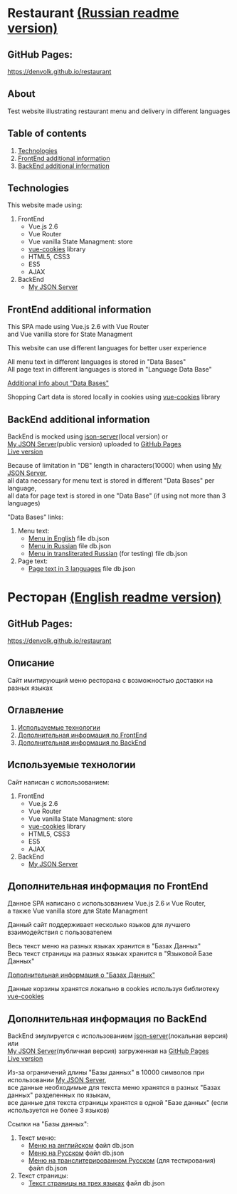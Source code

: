 <a id="english_readme_anchor"></a>
# Restaurant [\(Russian readme version\)](#russian_readme_anchor)

<a id="live_version_anchor"></a>
## GitHub Pages:
https://denvolk.github.io/restaurant

## About
Test website illustrating restaurant menu and delivery in different languages  

## Table of contents
1. [Technologies](#technologies_anchor)
2. [FrontEnd additional information](#front_info_anchor)
3. [BackEnd additional information](#back_info_anchor)

<a id="technologies_anchor"></a>
## Technologies
This website made using:  
1. FrontEnd
   + Vue.js 2.6
   + Vue Router
   + Vue vanilla State Managment: store
   + [vue-cookies](https://www.npmjs.com/package/vue-cookies) library
   + HTML5, CSS3
   + ES5
   + AJAX
2. BackEnd
   + [My JSON Server](https://my-json-server.typicode.com)

<a id="front_info_anchor"></a>
## FrontEnd additional information
This SPA made using Vue.js 2.6 with Vue Router  
and Vue vanilla store for State Managment  

This website can use different languages for better user experience  

All menu text in different languages is stored in "Data Bases"  
All page text in different languages is stored in "Language Data Base"  

[Additional info about \"Data Bases\"](#back_info_anchor)

Shopping Cart data is stored locally in cookies using [vue-cookies](https://www.npmjs.com/package/vue-cookies) library

<a id="back_info_anchor"></a>
## BackEnd additional information
BackEnd is mocked using [json-server](https://www.npmjs.com/package/json-server)(local version) or  
[My JSON Server](https://my-json-server.typicode.com)(public version) uploaded to [GitHub Pages](https://pages.github.com)  
[Live version](#live_version_anchor)  

Because of limitation in "DB" length in characters(10000) when using [My JSON Server](https://my-json-server.typicode.com),  
all data necessary for menu text is stored in different "Data Bases" per language,  
all data for page text is stored in one "Data Base" (if using not more than 3 languages)  

"Data Bases" links:  
1. Menu text:
   + [Menu in English](https://github.com/denvolk/restaurant-test) file db.json
   + [Menu in Russian](https://github.com/denvolk/restaurant-test) file db.json
   + [Menu in transliterated Russian](https://github.com/denvolk/restaurant-test) (for testing) file db.json
2. Page text:
   + [Page text in 3 languages](https://github.com/denvolk/restaurant-db) file db.json

<a id="russian_readme_anchor"></a>
# Ресторан [\(English readme version\)](#english_readme_anchor)

<a id="live_version_anchor_ru"></a>
## GitHub Pages:
https://denvolk.github.io/restaurant

## Описание
Сайт имитирующий меню ресторана с возможностью доставки на разных языках  

## Оглавление
1. [Используемые технологии](#technologies_anchor_ru)
2. [Дополнительная информация по FrontEnd](#front_info_anchor_ru)
3. [Дополнительная информация по BackEnd](#back_info_anchor_ru)

<a id="technologies_anchor_ru"></a>
## Используемые технологии
Сайт написан с использованием:  
1. FrontEnd
   + Vue.js 2.6
   + Vue Router
   + Vue vanilla State Managment: store
   + [vue-cookies](https://www.npmjs.com/package/vue-cookies) library
   + HTML5, CSS3
   + ES5
   + AJAX
2. BackEnd
   + [My JSON Server](https://my-json-server.typicode.com)

<a id="front_info_anchor_ru"></a>
## Дополнительная информация по FrontEnd
Данное SPA написано с использованием Vue.js 2.6 и Vue Router,  
а также Vue vanilla store для State Managment  

Данный сайт поддерживает несколько языков для лучшего взаимодействия с пользователем  

Весь текст меню на разных языках хранится в "Базах Данных"  
Весь текст страницы на разных языках хранится в "Языковой Базе Данных"  

[Дополнительная информация о \"Базах Данных\"](#back_info_anchor_ru)

Данные корзины хранятся локально в cookies используя библиотеку [vue-cookies](https://www.npmjs.com/package/vue-cookies)

<a id="back_info_anchor_ru"></a>
## Дополнительная информация по BackEnd
BackEnd эмулируется с использованием [json-server](https://www.npmjs.com/package/json-server)(локальная версия) или  
[My JSON Server](https://my-json-server.typicode.com)(публичная версия) загруженная на [GitHub Pages](https://pages.github.com)  
[Live version](#live_version_anchor_ru)  

Из-за ограничений длины "Базы данных" в 10000 символов при использовании [My JSON Server](https://my-json-server.typicode.com),  
все данные необходимые для текста меню хранятся в разных "Базах данных" разделенных по языкам,  
все данные для текста страницы хранятся в одной "Базе данных" (если используется не более 3 языков)  

Ссылки на "Базы данных":  
1. Текст меню:
   + [Меню на английском](https://github.com/denvolk/restaurant-test) файл db.json
   + [Меню на Русском](https://github.com/denvolk/restaurant-test) файл db.json
   + [Меню на транслитерированном Русском](https://github.com/denvolk/restaurant-test) (для тестирования) файл db.json
2. Текст страницы:
   + [Текст страницы на трех языках](https://github.com/denvolk/restaurant-db) файл db.json
